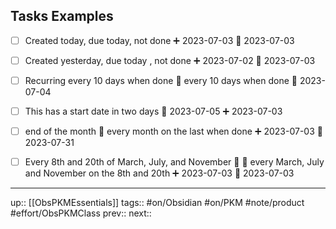 ## Tasks Examples


- [ ] Created today, due today, not done ➕ 2023-07-03 📅 2023-07-03 
- [ ] Created yesterday, due today , not done ➕ 2023-07-02 📅 2023-07-03 
- [ ] Recurring every 10 days when done 🔁 every 10 days when done 🛫 2023-07-04
- [ ] This has a start date in two days 🛫 2023-07-05 ➕ 2023-07-03 
- [ ] end of the month 🔁 every month on the last when done ➕ 2023-07-03 🛫 2023-07-31
- [ ] Every 8th and 20th of March, July, and November 🔼 🔁 every March, July and November on the 8th and 20th ➕ 2023-07-03 🛫 2023-07-03



---
up:: [[ObsPKMEssentials]]
tags:: #on/Obsidian #on/PKM  #note/product #effort/ObsPKMClass 
prev:: 
next:: 
